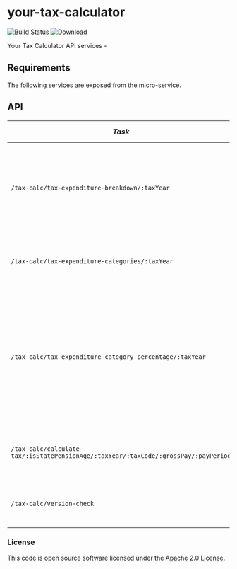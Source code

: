 
# your-tax-calculator

[![Build Status](https://travis-ci.org/hmrc/your-tax-calculator.svg?branch=master)](https://travis-ci.org/hmrc/your-tax-calculator) [ ![Download](https://api.bintray.com/packages/hmrc/releases/your-tax-calculator/images/download.svg) ](https://bintray.com/hmrc/releases/your-tax-calculator/_latestVersion)

Your Tax Calculator API services - 

Requirements
------------

The following services are exposed from the micro-service.

API
---

| *Task* | *Supported Methods* | *Description* |
|--------|----|----|
| ```/tax-calc/tax-expenditure-breakdown/:taxYear``` | GET | Returns a list of Tax Expenditure Categories and the allocated funds to these categories [More...](docs/tax-expenditure-breakdown.md) |
| ```/tax-calc/tax-expenditure-categories/:taxYear``` | GET | Returns a list of all of the Tax Expenditure Categories  [More...](docs/tax-expenditure-categories.md) |
| ```/tax-calc/tax-expenditure-category-percentage/:taxYear``` | GET | Returns a list of Tax Expenditure Categories and the allocated funds to these categories and percentage of the overall allocated funds [More...](docs/tax-expenditure-percentage.md) |
| ```/tax-calc/calculate-tax/:isStatePensionAge/:taxYear/:taxCode/:grossPay/:payPeriod``` | GET | Calculates income tax and national insurance contributions  [More...](docs/calculate-tax.md) |
| ```/tax-calc/version-check``` | POST | Validates the mobile application version [More...](docs/version-check.md) |


### License

This code is open source software licensed under the [Apache 2.0 License]("http://www.apache.org/licenses/LICENSE-2.0.html").
    